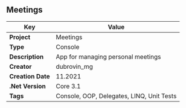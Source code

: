 ## Meetings
| **Key**|Value|
|----------------|----------------|
|**Project**|Meetings|
|**Type**|Console| 
|**Description**|App for managing personal meetings| 
|**Creator** |dubrovin_mg|
|**Creation Date**|11.2021|
|**.Net Version**|Core 3.1|
|**Tags**|Console, OOP, Delegates, LINQ, Unit Tests| 